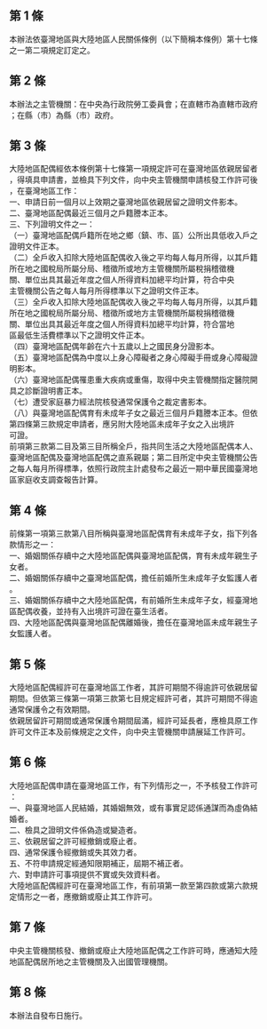 第 1 條
-------
本辦法依臺灣地區與大陸地區人民關係條例（以下簡稱本條例）第十七條  
之一第二項規定訂定之。

第 2 條
-------
本辦法之主管機關：在中央為行政院勞工委員會；在直轄市為直轄市政府  
；在縣（市）為縣（市）政府。

第 3 條
-------
大陸地區配偶經依本條例第十七條第一項規定許可在臺灣地區依親居留者  
，得填具申請書，並檢具下列文件，向中央主管機關申請核發工作許可後  
，在臺灣地區工作：  
一、申請日前一個月以上效期之臺灣地區依親居留之證明文件影本。  
二、臺灣地區配偶最近三個月之戶籍謄本正本。  
三、下列證明文件之一：  
（一）臺灣地區配偶戶籍所在地之鄉（鎮、市、區）公所出具低收入戶之  
      證明文件正本。  
（二）全戶收入扣除大陸地區配偶收入後之平均每人每月所得，以其戶籍  
      所在地之國稅局所屬分局、稽徵所或地方主管機關所屬稅捐稽徵機  
      關、單位出具其最近年度之個人所得資料加總平均計算，符合中央  
      主管機關公告之每人每月所得標準以下之證明文件正本。  
（三）全戶收入扣除大陸地區配偶收入後之平均每人每月所得，以其戶籍  
      所在地之國稅局所屬分局、稽徵所或地方主管機關所屬稅捐稽徵機  
      關、單位出具其最近年度之個人所得資料加總平均計算，符合當地  
      區最低生活費標準以下之證明文件正本。  
（四）臺灣地區配偶年齡在六十五歲以上之國民身分證影本。  
（五）臺灣地區配偶為中度以上身心障礙者之身心障礙手冊或身心障礙證  
      明影本。  
（六）臺灣地區配偶罹患重大疾病或重傷，取得中央主管機關指定醫院開  
      具之診斷證明書正本。  
（七）遭受家庭暴力經法院核發通常保護令之裁定書影本。  
（八）與臺灣地區配偶育有未成年子女之最近三個月戶籍謄本正本。但依  
      第四條第三款規定申請者，應另附大陸地區未成年子女之入出境許  
      可證。  
前項第三款第二目及第三目所稱全戶，指共同生活之大陸地區配偶本人、  
臺灣地區配偶及臺灣地區配偶之直系親屬；第二目所定中央主管機關公告  
之每人每月所得標準，依照行政院主計處發布之最近一期中華民國臺灣地  
區家庭收支調查報告計算。

第 4 條
-------
前條第一項第三款第八目所稱與臺灣地區配偶育有未成年子女，指下列各  
款情形之一：  
一、婚姻關係存續中之大陸地區配偶與臺灣地區配偶，育有未成年親生子  
    女者。  
二、婚姻關係存續中之臺灣地區配偶，擔任前婚所生未成年子女監護人者  
    。  
三、婚姻關係存續中之大陸地區配偶，有前婚所生未成年子女，經臺灣地  
    區配偶收養，並持有入出境許可證在臺生活者。  
四、大陸地區配偶與臺灣地區配偶離婚後，擔任在臺灣地區未成年親生子  
    女監護人者。

第 5 條
-------
大陸地區配偶經許可在臺灣地區工作者，其許可期間不得逾許可依親居留  
期間。但依第三條第一項第三款第七目規定經許可者，其許可期間不得逾  
通常保護令之有效期間。  
依親居留許可期間或通常保護令期間屆滿，經許可延長者，應檢具原工作  
許可文件正本及前條規定之文件，向中央主管機關申請展延工作許可。

第 6 條
-------
大陸地區配偶申請在臺灣地區工作，有下列情形之一，不予核發工作許可  
：  
一、與臺灣地區人民結婚，其婚姻無效，或有事實足認係通謀而為虛偽結  
    婚者。  
二、檢具之證明文件係偽造或變造者。  
三、依親居留之許可經撤銷或廢止者。  
四、通常保護令經撤銷或失其效力者。  
五、不符申請規定經通知限期補正，屆期不補正者。  
六、對申請許可事項提供不實或失效資料者。  
大陸地區配偶經許可在臺灣地區工作，有前項第一款至第四款或第六款規  
定情形之一者，應撤銷或廢止其工作許可。

第 7 條
-------
中央主管機關核發、撤銷或廢止大陸地區配偶之工作許可時，應通知大陸  
地區配偶居所地之主管機關及入出國管理機關。

第 8 條
-------
本辦法自發布日施行。

